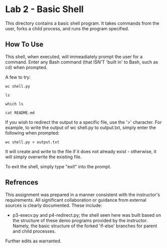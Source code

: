 # Lab 2 - Basic Shell

This directory contains a basic shell program. It takes commands from the
user, forks a child process, and runs the program specified.

## How To Use
This shell, when executed, will immeadiately prompt the user for a command.
Enter any Bash command (that ISN'T 'built in' to Bash, such as cd) when
prompted.

A few to try:

~~~
wc shell.py
~~~

~~~
ls
~~~

~~~
which ls
~~~

~~~
cat README.md
~~~

If you wish to redirect the output to a specific file, use the '>'
character. For example, to write the output of wc shell.py to
output.txt, simply enter the following when prompted:
~~~
wc shell.py > output.txt
~~~
It will create and write to the file if it does not already exist -
otherwise, it will simply overwrite the existing file.

To exit the shell, simply type "exit" into the prompt.

## Refrences

This assignment was prepared in a manner consistent with the instructor's
requirements. All significant collaboration or guidance from external sources
is clearly documented. These include:

* p3-execv.py and p4-redirect.py; the shell seen here was built based on the
  structure of these demo programs provided by the instructor. Namely, the
  basic structure of the forked 'if-else' branches for parent and child processes.
  
Further edits as warranted.
